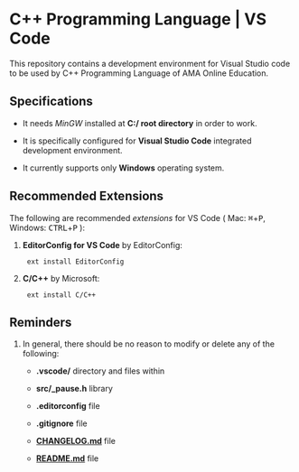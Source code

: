# C++ Programming Language | VS Code

This repository contains a development environment for Visual Studio code to be used by C++ Programming Language of AMA Online Education.

## Specifications

* It needs _MinGW_ installed at **C:/ root directory** in order to work.

* It is specifically configured for **Visual Studio Code** integrated development environment.

* It currently supports only **Windows** operating system.

## Recommended Extensions

The following are recommended _extensions_ for VS Code ( Mac: <kbd>&#8984;</kbd>+<kbd>P</kbd>, Windows: <kbd>CTRL</kbd>+<kbd>P</kbd> ):

1. **EditorConfig for VS Code** by EditorConfig:

        ext install EditorConfig

2. **C/C++** by Microsoft:

        ext install C/C++

## Reminders

1. In general, there should be no reason to modify or delete any of the following:

      * **.vscode/** directory and files within

      * **src/_pause.h** library

      * **.editorconfig** file

      * **.gitignore** file

      * [**CHANGELOG.md**](/#CHANGELOG) file

      * [**README.md**](/#README) file

